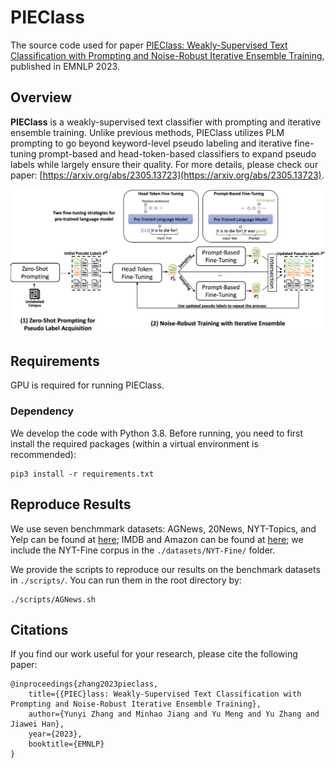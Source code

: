 # PIEClass
The source code used for paper [PIEClass: Weakly-Supervised Text Classification with Prompting and Noise-Robust Iterative Ensemble Training](https://arxiv.org/abs/2305.13723), published in EMNLP 2023.

## Overview
**PIEClass** is a weakly-supervised text classifier with prompting and iterative ensemble training. Unlike previous methods, PIEClass utilizes PLM prompting to go beyond keyword-level pseudo labeling and iterative fine-tuning prompt-based and head-token-based classifiers to expand pseudo labels while largely ensure their quality. For more details, please check our paper: [https://arxiv.org/abs/2305.13723](https://arxiv.org/abs/2305.13723). 

<img src="./PIEClass.png" width="1000px"></img>

## Requirements
GPU is required for running PIEClass.

### Dependency
We develop the code with Python 3.8. Before running, you need to first install the required packages (within a virtual environment is recommended):
```
pip3 install -r requirements.txt
```

## Reproduce Results
We use seven benchmmark datasets: AGNews, 20News, NYT-Topics, and Yelp can be found at [here](https://github.com/ZihanWangKi/XClass); IMDB and Amazon can be found at [here](https://github.com/yumeng5/LOTClass); we include the NYT-Fine corpus in the ```./datasets/NYT-Fine/``` folder.

We provide the scripts to reproduce our results on the benchmark datasets in ```./scripts/```. You can run them in the root directory by:
```
./scripts/AGNews.sh
```

## Citations

If you find our work useful for your research, please cite the following paper:
```
@inproceedings{zhang2023pieclass,
    title={{PIEC}lass: Weakly-Supervised Text Classification with Prompting and Noise-Robust Iterative Ensemble Training}, 
    author={Yunyi Zhang and Minhao Jiang and Yu Meng and Yu Zhang and Jiawei Han},
    year={2023},
    booktitle={EMNLP}
}
```